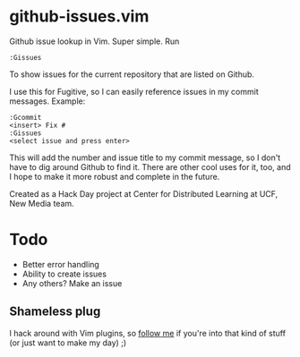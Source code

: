 github-issues.vim
=================

Github issue lookup in Vim. Super simple. Run
```
:Gissues
```
To show issues for the current repository that are listed on Github.

I use this for Fugitive, so I can easily reference issues in my commit messages. Example:
```
:Gcommit
<insert> Fix #
:Gissues
<select issue and press enter>
```

This will add the number and issue title to my commit message, so I don't have to dig around Github to find it. There are other cool uses for it, too, and I hope to make it more robust and complete in the future.

Created as a Hack Day project at Center for Distributed Learning at UCF, New Media team.

# Todo
- Better error handling
- Ability to create issues
- Any others? Make an issue

## Shameless plug

I hack around with Vim plugins, so [follow me](https://github.com/jaxbot) if you're into that kind of stuff (or just want to make my day) ;)
